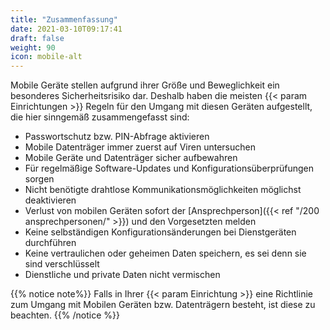 ```yaml
---
title: "Zusammenfassung"
date: 2021-03-10T09:17:41
draft: false
weight: 90
icon: mobile-alt
---
```

Mobile Geräte stellen aufgrund ihrer Größe und Beweglichkeit ein besonderes Sicherheitsrisiko dar. Deshalb haben die meisten {{< param Einrichtungen >}} Regeln für den Umgang mit diesen Geräten aufgestellt, die hier sinngemäß zusammengefasst sind:

- Passwortschutz bzw. PIN-Abfrage aktivieren
- Mobile Datenträger immer zuerst auf Viren untersuchen
- Mobile Geräte  und Datenträger sicher aufbewahren
- Für regelmäßige Software-Updates und Konfigurationsüberprüfungen sorgen
- Nicht benötigte drahtlose Kommunikationsmöglichkeiten möglichst deaktivieren
- Verlust von mobilen Geräten sofort der [Ansprechperson]({{< ref "/200 ansprechpersonen/" >}}) und den Vorgesetzten melden
- Keine selbständigen Konfigurationsänderungen bei Dienstgeräten durchführen
- Keine vertraulichen oder geheimen Daten speichern, es sei denn sie sind verschlüsselt
- Dienstliche und private Daten nicht vermischen

{{% notice note%}}
Falls in Ihrer {{< param Einrichtung >}} eine Richtlinie zum Umgang mit Mobilen Geräten bzw. Datenträgern besteht, ist diese zu beachten.
{{% /notice %}}